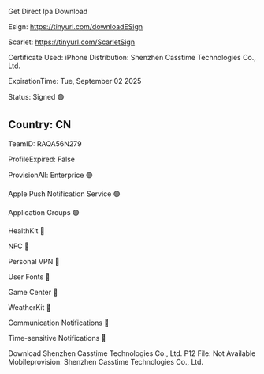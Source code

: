 Get Direct Ipa Download


Esign: https://tinyurl.com/downloadESign


Scarlet: https://tinyurl.com/ScarletSign


Certificate Used: iPhone Distribution: Shenzhen Casstime Technologies Co., Ltd.


ExpirationTime: Tue, September 02 2025


Status: Signed 🟢


Country: CN
--------------------
TeamID: RAQA56N279


ProfileExpired: False


ProvisionAll: Enterprice 🟢


Apple Push Notification Service 🟢


Application Groups 🟢


HealthKit 🔴 


NFC 🔴


Personal VPN 🔴


User Fonts 🔴


Game Center 🔴


WeatherKit 🔴


Communication Notifications 🔴


Time-sensitive Notifications 🔴

Download Shenzhen Casstime Technologies Co., Ltd.
P12 File: Not Available
Mobileprovision: Shenzhen Casstime Technologies Co., Ltd.